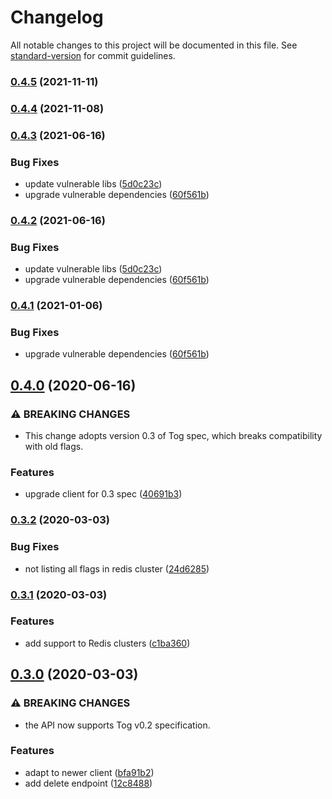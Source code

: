 # Changelog

All notable changes to this project will be documented in this file. See [standard-version](https://github.com/conventional-changelog/standard-version) for commit guidelines.

### [0.4.5](https://github.com/escaletech/tog-management-server/compare/v0.4.4...v0.4.5) (2021-11-11)

### [0.4.4](https://github.com/escaletech/tog-management-server/compare/v0.4.3...v0.4.4) (2021-11-08)

### [0.4.3](https://github.com/escaletech/tog-management-server/compare/v0.4.0...v0.4.3) (2021-06-16)


### Bug Fixes

* update vulnerable libs ([5d0c23c](https://github.com/escaletech/tog-management-server/commit/5d0c23c28677db4faacfe4218d0e742622004bf6))
* upgrade vulnerable dependencies ([60f561b](https://github.com/escaletech/tog-management-server/commit/60f561bab70075970e32f48d40d1419ea5c10342))

### [0.4.2](https://github.com/escaletech/tog-management-server/compare/v0.4.0...v0.4.2) (2021-06-16)


### Bug Fixes

* update vulnerable libs ([5d0c23c](https://github.com/escaletech/tog-management-server/commit/5d0c23c28677db4faacfe4218d0e742622004bf6))
* upgrade vulnerable dependencies ([60f561b](https://github.com/escaletech/tog-management-server/commit/60f561bab70075970e32f48d40d1419ea5c10342))

### [0.4.1](https://github.com/escaletech/tog-management-server/compare/v0.4.0...v0.4.1) (2021-01-06)


### Bug Fixes

* upgrade vulnerable dependencies ([60f561b](https://github.com/escaletech/tog-management-server/commit/60f561bab70075970e32f48d40d1419ea5c10342))

## [0.4.0](https://github.com/escaletech/tog-management-server/compare/v0.3.2...v0.4.0) (2020-06-16)


### ⚠ BREAKING CHANGES

* This change adopts version 0.3 of Tog spec, which breaks compatibility with old flags.

### Features

* upgrade client for 0.3 spec ([40691b3](https://github.com/escaletech/tog-management-server/commit/40691b3235e489d59a0f12153c6a6576f81325e8))

### [0.3.2](https://github.com/escaletech/tog-management-server/compare/v0.3.1...v0.3.2) (2020-03-03)


### Bug Fixes

* not listing all flags in redis cluster ([24d6285](https://github.com/escaletech/tog-management-server/commit/24d6285a453b5391f1fd12e70814b8c916a6d295))

### [0.3.1](https://github.com/escaletech/tog-management-server/compare/v0.3.0...v0.3.1) (2020-03-03)


### Features

* add support to Redis clusters ([c1ba360](https://github.com/escaletech/tog-management-server/commit/c1ba360c664a879f596d6a14cc233fb0741bb40e))

## [0.3.0](https://github.com/escaletech/tog-management-server/compare/v0.2.0...v0.3.0) (2020-03-03)


### ⚠ BREAKING CHANGES

* the API now supports Tog v0.2 specification.

### Features

* adapt to newer client ([bfa91b2](https://github.com/escaletech/tog-management-server/commit/bfa91b24bf3de030fa7d88f8ab4303231abb211e))
* add delete endpoint ([12c8488](https://github.com/escaletech/tog-management-server/commit/12c848860625e3b7710ed1707ec2c263622bf009))
